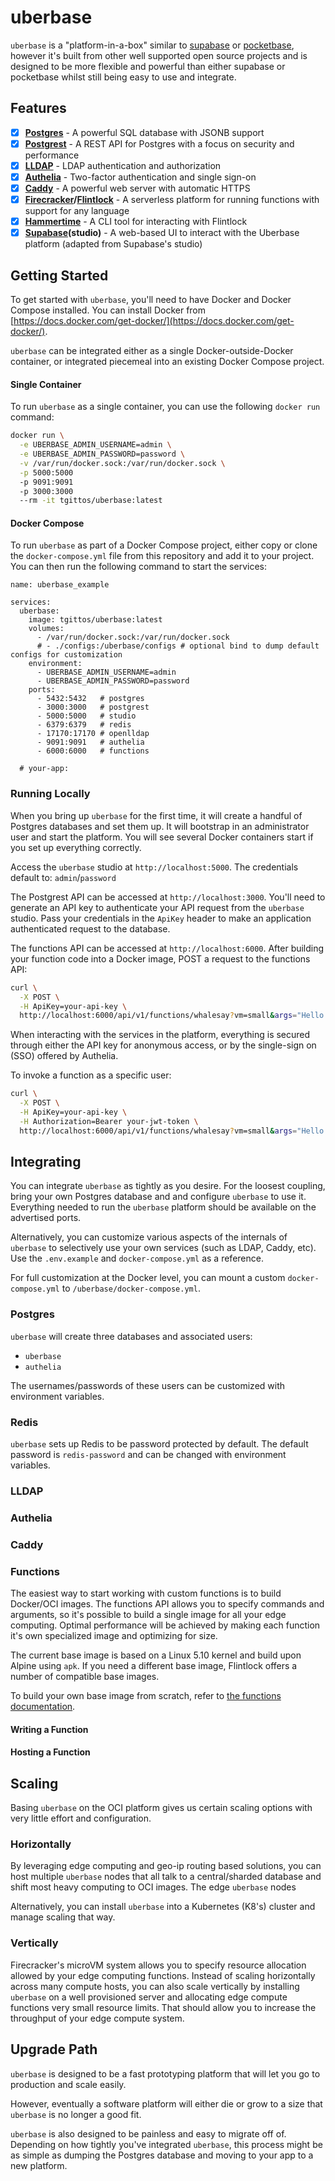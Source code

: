 # uberbase
 `uberbase` is a "platform-in-a-box" similar to [supabase]() or [pocketbase](), however it's built from other well supported
 open source projects and is designed to be more flexible and powerful than either supabase or pocketbase whilst still
 being easy to use and integrate.

 ## Features

  - [x] **[Postgres]()** - A powerful SQL database with JSONB support
  - [x] **[Postgrest]()** - A REST API for Postgres with a focus on security and performance
  - [x] **[LLDAP]()** - LDAP authentication and authorization
  - [x] **[Authelia]()** - Two-factor authentication and single sign-on
  - [x] **[Caddy]()** - A powerful web server with automatic HTTPS
  - [x] **[Firecracker]()/[Flintlock]()** - A serverless platform for running functions with support for any language
  - [x] **[Hammertime]()** - A CLI tool for interacting with Flintlock
  - [x] **[Supabase]()(studio)** - A web-based UI to interact with the Uberbase platform (adapted from Supabase's studio)

## Getting Started

To get started with `uberbase`, you'll need to have Docker and Docker Compose installed. You can install Docker from
[https://docs.docker.com/get-docker/](https://docs.docker.com/get-docker/).

`uberbase` can be integrated either as a single Docker-outside-Docker container, or integrated piecemeal into an existing
Docker Compose project.

#### Single Container

To run `uberbase` as a single container, you can use the following `docker run` command:

```bash
docker run \
  -e UBERBASE_ADMIN_USERNAME=admin \
  -e UBERBASE_ADMIN_PASSWORD=password \
  -v /var/run/docker.sock:/var/run/docker.sock \
  -p 5000:5000
  -p 9091:9091
  -p 3000:3000
  --rm -it tgittos/uberbase:latest
```

#### Docker Compose

To run `uberbase` as part of a Docker Compose project, either copy or clone the `docker-compose.yml` file from this
repository and add it to your project. You can then run the following command to start the services:

```
name: uberbase_example

services:
  uberbase:
    image: tgittos/uberbase:latest
    volumes:
      - /var/run/docker.sock:/var/run/docker.sock
      # - ./configs:/uberbase/configs # optional bind to dump default configs for customization
    environment:
      - UBERBASE_ADMIN_USERNAME=admin
      - UBERBASE_ADMIN_PASSWORD=password
    ports:
      - 5432:5432   # postgres
      - 3000:3000   # postgrest
      - 5000:5000   # studio
      - 6379:6379   # redis
      - 17170:17170 # openlldap
      - 9091:9091   # authelia
      - 6000:6000   # functions
  
  # your-app:
```

### Running Locally

When you bring up `uberbase` for the first time, it will create a handful of Postgres databases and set them up.
It will bootstrap in an administrator user and start the platform. You will see several Docker containers
start if you set up everything correctly.

Access the `uberbase` studio at `http://localhost:5000`. The credentials default to: `admin`/`password`

The Postgrest API can be accessed at `http://localhost:3000`. You'll need to generate an API key to authenticate your
API request from the `uberbase` studio. Pass your credentials in the `ApiKey` header to make an application
authenticated request to the database.

The functions API can be accessed at `http://localhost:6000`. After building your function code into a Docker image,
POST a request to the functions API:

```bash
curl \
  -X POST \
  -H ApiKey=your-api-key \
  http://localhost:6000/api/v1/functions/whalesay?vm=small&args="Hello world!"
```

When interacting with the services in the platform, everything is secured through either the API key for anonymous
access, or by the single-sign on (SSO) offered by Authelia.

To invoke a function as a specific user:

```bash
curl \
  -X POST \
  -H ApiKey=your-api-key \
  -H Authorization=Bearer your-jwt-token \
  http://localhost:6000/api/v1/functions/whalesay?vm=small&args="Hello world!"
```

## Integrating

You can integrate `uberbase` as tightly as you desire. For the loosest coupling, bring your own Postgres database
and and configure `uberbase` to use it. Everything needed to run the `uberbase` platform should be available on the
advertised ports.

Alternatively, you can customize various aspects of the internals of `uberbase` to selectively use your own services
(such as LDAP, Caddy, etc). Use the `.env.example` and `docker-compose.yml` as a reference.

For full customization at the Docker level, you can mount a custom `docker-compose.yml` to `/uberbase/docker-compose.yml`.

### Postgres

`uberbase` will create three databases and associated users:

- `uberbase`
- `authelia`

The usernames/passwords of these users can be customized with environment variables.

### Redis

`uberbase` sets up Redis to be password protected by default. The default password is `redis-password` and can be changed with
environment variables.

### LLDAP

### Authelia

### Caddy

### Functions

The easiest way to start working with custom functions is to build Docker/OCI images. The functions API allows you to
specify commands and arguments, so it's possible to build a single image for all your edge computing. Optimal performance
will be achieved by making each function it's own specialized image and optimizing for size.

The current base image is based on a Linux 5.10 kernel and build upon Alpine using `apk`. If you need a different base image,
Flintlock offers a number of compatible base images.

To build your own base image from scratch, refer to [the functions documentation](./docs/functions.md).

#### Writing a Function

#### Hosting a Function

## Scaling

Basing `uberbase` on the OCI platform gives us certain scaling options with very little effort and configuration.

### Horizontally

By leveraging edge computing and geo-ip routing based solutions, you can host multiple `uberbase` nodes that all
talk to a central/sharded database and shift most heavy computing to OCI images. The edge `uberbase` nodes 

Alternatively, you can install `uberbase` into a Kubernetes (K8's) cluster and manage scaling that way.

### Vertically

Firecracker's microVM system allows you to specify resource allocation allowed by your edge computing functions.
Instead of scaling horizontally across many compute hosts, you can also scale vertically by installing `uberbase`
on a well provisioned server and allocating edge compute functions very small resource limits. That should allow you
to increase the throughput of your edge compute system.

## Upgrade Path

`uberbase` is designed to be a fast prototyping platform that will let you go to production and scale easily.

However, eventually a software platform will either die or grow to a size that `uberbase` is no longer a good fit.

`uberbase` is also designed to be painless and easy to migrate off of. Depending on how tightly you've integrated
`uberbase`, this process might be as simple as dumping the Postgres database and moving to your app to a new platform.

